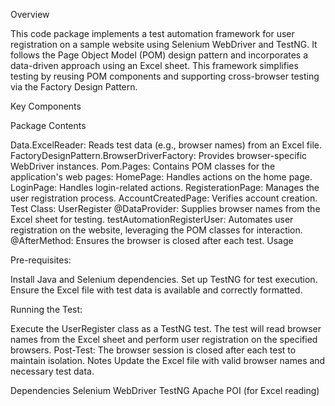 Overview

This code package implements a test automation framework for user registration on a sample website using Selenium WebDriver and TestNG. It follows the Page Object Model (POM) design pattern and incorporates a data-driven approach using an Excel sheet.
This framework simplifies testing by reusing POM components and supporting cross-browser testing via the Factory Design Pattern.


Key Components

Package Contents

Data.ExcelReader: Reads test data (e.g., browser names) from an Excel file.
FactoryDesignPattern.BrowserDriverFactory: Provides browser-specific WebDriver instances.
Pom.Pages: Contains POM classes for the application's web pages:
HomePage: Handles actions on the home page.
LoginPage: Handles login-related actions.
RegisterationPage: Manages the user registration process.
AccountCreatedPage: Verifies account creation.
Test Class: UserRegister
@DataProvider: Supplies browser names from the Excel sheet for testing.
testAutomationRegisterUser: Automates user registration on the website, leveraging the POM classes for interaction.
@AfterMethod: Ensures the browser is closed after each test.
Usage



Pre-requisites:

Install Java and Selenium dependencies.
Set up TestNG for test execution.
Ensure the Excel file with test data is available and correctly formatted.




Running the Test:

Execute the UserRegister class as a TestNG test.
The test will read browser names from the Excel sheet and perform user registration on the specified browsers.
Post-Test:
The browser session is closed after each test to maintain isolation.
Notes
Update the Excel file with valid browser names and necessary test data.




Dependencies
Selenium WebDriver
TestNG
Apache POI (for Excel reading)
